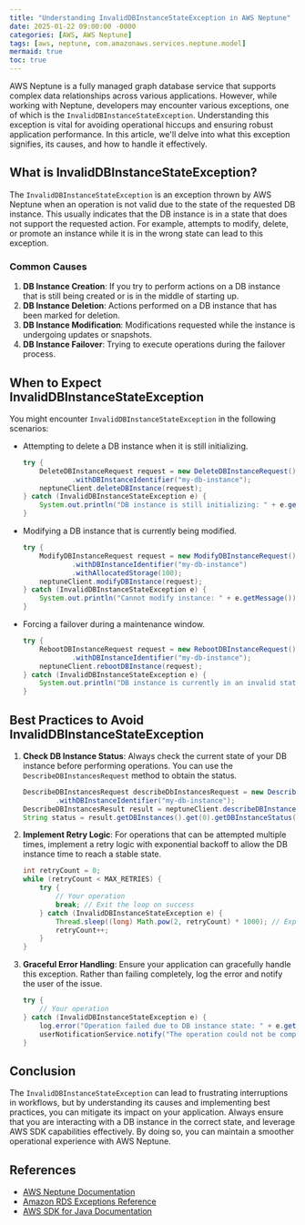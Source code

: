 ```yaml
---
title: "Understanding InvalidDBInstanceStateException in AWS Neptune"
date: 2025-01-22 09:00:00 -0000
categories: [AWS, AWS Neptune]
tags: [aws, neptune, com.amazonaws.services.neptune.model]
mermaid: true
toc: true
---
```



AWS Neptune is a fully managed graph database service that supports complex data relationships across various applications. However, while working with Neptune, developers may encounter various exceptions, one of which is the `InvalidDBInstanceStateException`. Understanding this exception is vital for avoiding operational hiccups and ensuring robust application performance. In this article, we'll delve into what this exception signifies, its causes, and how to handle it effectively.

## What is InvalidDBInstanceStateException?

The `InvalidDBInstanceStateException` is an exception thrown by AWS Neptune when an operation is not valid due to the state of the requested DB instance. This usually indicates that the DB instance is in a state that does not support the requested action. For example, attempts to modify, delete, or promote an instance while it is in the wrong state can lead to this exception.

### Common Causes

1. **DB Instance Creation**: If you try to perform actions on a DB instance that is still being created or is in the middle of starting up.
2. **DB Instance Deletion**: Actions performed on a DB instance that has been marked for deletion.
3. **DB Instance Modification**: Modifications requested while the instance is undergoing updates or snapshots.
4. **DB Instance Failover**: Trying to execute operations during the failover process.

## When to Expect InvalidDBInstanceStateException

You might encounter `InvalidDBInstanceStateException` in the following scenarios:

- Attempting to delete a DB instance when it is still initializing.
  
  ```java
  try {
      DeleteDBInstanceRequest request = new DeleteDBInstanceRequest()
              .withDBInstanceIdentifier("my-db-instance");
      neptuneClient.deleteDBInstance(request);
  } catch (InvalidDBInstanceStateException e) {
      System.out.println("DB instance is still initializing: " + e.getMessage());
  }
  ```

- Modifying a DB instance that is currently being modified.

  ```java
  try {
      ModifyDBInstanceRequest request = new ModifyDBInstanceRequest()
              .withDBInstanceIdentifier("my-db-instance")
              .withAllocatedStorage(100);
      neptuneClient.modifyDBInstance(request);
  } catch (InvalidDBInstanceStateException e) {
      System.out.println("Cannot modify instance: " + e.getMessage());
  }
  ```

- Forcing a failover during a maintenance window.

  ```java
  try {
      RebootDBInstanceRequest request = new RebootDBInstanceRequest()
              .withDBInstanceIdentifier("my-db-instance");
      neptuneClient.rebootDBInstance(request);
  } catch (InvalidDBInstanceStateException e) {
      System.out.println("DB instance is currently in an invalid state for reboot: " + e.getMessage());
  }
  ```

## Best Practices to Avoid InvalidDBInstanceStateException

1. **Check DB Instance Status**: Always check the current state of your DB instance before performing operations. You can use the `DescribeDBInstancesRequest` method to obtain the status.
   
   ```java
   DescribeDBInstancesRequest describeDbInstancesRequest = new DescribeDBInstancesRequest()
           .withDBInstanceIdentifier("my-db-instance");
   DescribeDBInstancesResult result = neptuneClient.describeDBInstances(describeDbInstancesRequest);
   String status = result.getDBInstances().get(0).getDBInstanceStatus();
   ```

2. **Implement Retry Logic**: For operations that can be attempted multiple times, implement a retry logic with exponential backoff to allow the DB instance time to reach a stable state.
   
   ```java
   int retryCount = 0;
   while (retryCount < MAX_RETRIES) {
       try {
           // Your operation
           break; // Exit the loop on success
       } catch (InvalidDBInstanceStateException e) {
           Thread.sleep((long) Math.pow(2, retryCount) * 1000); // Exponential backoff
           retryCount++;
       }
   }
   ```

3. **Graceful Error Handling**: Ensure your application can gracefully handle this exception. Rather than failing completely, log the error and notify the user of the issue.
   
   ```java
   try {
       // Your operation
   } catch (InvalidDBInstanceStateException e) {
       log.error("Operation failed due to DB instance state: " + e.getMessage());
       userNotificationService.notify("The operation could not be completed. Please try again later.");
   }
   ```

## Conclusion

The `InvalidDBInstanceStateException` can lead to frustrating interruptions in workflows, but by understanding its causes and implementing best practices, you can mitigate its impact on your application. Always ensure that you are interacting with a DB instance in the correct state, and leverage AWS SDK capabilities effectively. By doing so, you can maintain a smoother operational experience with AWS Neptune.

## References

- [AWS Neptune Documentation](https://docs.aws.amazon.com/neptune/latest/userguide/what-is.html)
- [Amazon RDS Exceptions Reference](https://docs.aws.amazon.com/AmazonRDS/latest/APIReference/API_Exceptions.html)
- [AWS SDK for Java Documentation](https://docs.aws.amazon.com/sdk-for-java/v1/developer-guide/home.html)